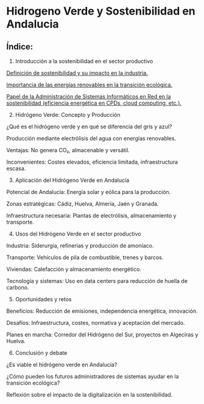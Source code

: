 # Hidrogeno Verde y Sostenibilidad en Andalucia
## Índice: 
1. Introducción a la sostenibilidad en el sector productivo

[Definición de sostenibilidad y su impacto en la industria.](1_1.md)

[Importancia de las energías renovables en la transición ecológica.](1_2.md)

[Papel de la Administración de Sistemas Informáticos en Red en la sostenibilidad (eficiencia energética en CPDs, cloud computing, etc.).](1_3.md)

2. Hidrógeno Verde: Concepto y Producción

¿Qué es el hidrógeno verde y en qué se diferencia del gris y azul?

Producción mediante electrólisis del agua con energías renovables.

Ventajas: No genera CO₂, almacenable y versátil.

Inconvenientes: Costes elevados, eficiencia limitada, infraestructura escasa.

3. Aplicación del Hidrógeno Verde en Andalucía

Potencial de Andalucía: Energía solar y eólica para la producción.

Zonas estratégicas: Cádiz, Huelva, Almería, Jaén y Granada.

Infraestructura necesaria: Plantas de electrólisis, almacenamiento y transporte.

4. Usos del Hidrógeno Verde en el sector productivo

Industria: Siderurgia, refinerías y producción de amoníaco.

Transporte: Vehículos de pila de combustible, trenes y barcos.

Viviendas: Calefacción y almacenamiento energético.

Tecnología y sistemas: Uso en data centers para reducción de huella de carbono.

5. Oportunidades y retos

Beneficios: Reducción de emisiones, independencia energética, innovación.

Desafíos: Infraestructura, costes, normativa y aceptación del mercado.

Planes en marcha: Corredor del Hidrógeno del Sur, proyectos en Algeciras y Huelva.

6. Conclusión y debate

¿Es viable el hidrógeno verde en Andalucía?

¿Cómo pueden los futuros administradores de sistemas ayudar en la transición ecológica?

Reflexión sobre el impacto de la digitalización en la sostenibilidad.

